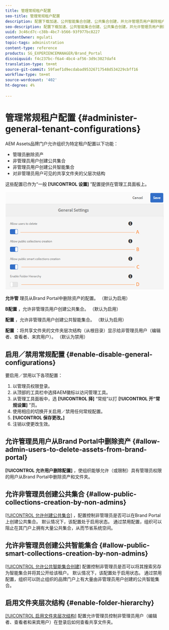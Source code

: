 ```yaml
---
title: 管理常规租户配置
seo-title: 管理常规租户配置
description: 配置下载加速、公共智能集合创建、公共集合创建，并允许管理员用户删除租户上的资产。
seo-description: 配置下载加速、公共智能集合创建、公共集合创建，并允许管理员用户删除租户上的资产。
uuid: 3c46cd7c-c38b-4bc7-b566-93f977bc8227
contentOwner: mgulati
topic-tags: administration
content-type: reference
products: SG_EXPERIENCEMANAGER/Brand_Portal
discoiquuid: f4c237bc-f6a4-4bc4-af56-3d9c3027daf4
translation-type: tm+mt
source-git-commit: 59faef1d9ecdabad95326717548d534229cbff16
workflow-type: tm+mt
source-wordcount: '402'
ht-degree: 4%

---
```



# 管理常规租户配置 {#administer-general-tenant-configurations}

AEM Assets品牌门户允许组织为特定租户配置以下功能：

* 管理员删除资产
* 非管理员用户创建公共集合
* 非管理员用户创建公共智能集合
* 对非管理员用户可见的共享文件夹的父层次结构

这些配置已作为“一般 **[!UICONTROL 设置]** ”配置提供在管理工具面板上。

![](assets/general-config.png)

**允许管** 理员从Brand Portal中删除资产的配置。 （默认为启用）

**B配置** ，允许非管理员用户创建公共集合。 （默认为启用）

**配置** ，允许非管理员用户创建公共智能集合。 （默认为启用）

**配置** ：将共享文件夹的文件夹层次结构（从根目录）显示给非管理员用户（编辑者、查看者、来宾用户）。 （默认为禁用）

## 启用／禁用常规配置 {#enable-disable-general-configurations}

要启用／禁用以下各项配置：

1. 以管理员权限登录。
1. 从顶部的工具栏中选择AEM徽标以访问管理工具。
1. 从管理工具面板中，选 **[!UICONTROL 择]** “常规”以打 **[!UICONTROL 开“常规设置]** ”页。
1. 使用相应的切换开关启用／禁用任何常规配置。
1. **[!UICONTROL 保存更改。]**
1. 注销以使更改生效。

## 允许管理员用户从Brand Portal中删除资产 {#allow-admin-users-to-delete-assets-from-brand-portal}

**[!UICONTROL 允许用户删除配置]** ，使组织能够允许（或限制）具有管理员权限的用户从Brand Portal中删除资产和文件夹。

## 允许非管理员创建公共集合 {#allow-public-collections-creation-by-non-admins}

[[!UICONTROL 允许创建公共集合]](../using/brand-portal-share-collection.md#main-pars-text-1915052376) ，配置控制非管理员是否可以在Brand Portal上创建公共集合。 默认情况下，该配置处于启用状态。 通过禁用配置，组织可以阻止在其门户上拥有大量公共集合，从而节省系统空间。

## 允许非管理员创建公共智能集合 {#allow-public-smart-collections-creation-by-non-admins}

[[!UICONTROL 允许公共智能集合创建]](../using/brand-portal-searching.md#main-pars-header-500620467) 配置控制非管理员是否可以将其搜索另存为智能集合并将其公开给该租户。 默认情况下，该配置处于启用状态。 通过禁用配置，组织可以防止组织的品牌门户上有大量由非管理员用户创建的公共智能集合。

<!-- 
## Allow download acceleration {#allow-download-acceleration}

[[!UICONTROL Allow download acceleration]](../using/accelerated-download.md) configuration lets the organizations to allow accelerated downloads of assets from Brand Portal and shared links, by integrating with IBM Aspera Connect that is an install-on-demand application. The application uses proprietary technology to remove TCP overheads.
-->

## 启用文件夹层次结构 {#enable-folder-hierarchy}

[[!UICONTROL 启用文件夹层次结构]](../using/brand-portal-sharing-folders.md#non-admin-user-access-to-shared-folders) 配置允许管理员控制非管理员用户（编辑者、查看者和来宾用户）在登录后如何查看共享文件夹。

